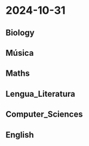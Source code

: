 # 2024-10-31 <!-- markmap: foldAll -->

## Biology

## Música

## Maths

## Lengua_Literatura

## Computer_Sciences

## English


